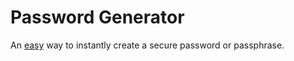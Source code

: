 # Password Generator
 
An [easy](https://derekshig.github.io/Password-Generator/) way to instantly create a secure password or passphrase.
